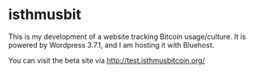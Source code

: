 isthmusbit
==========

This is my development of a website tracking Bitcoin usage/culture. It is powered by Wordpress 3.7.1, and 
I am hosting it with Bluehost.

You can visit the beta site via http://test.isthmusbitcoin.org/
